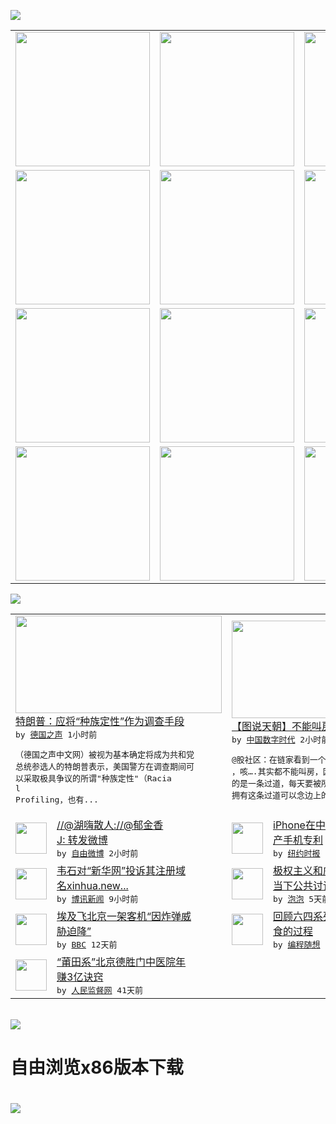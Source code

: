 

<a href="https://github.com/greatfire/z/raw/master/FreeBrowser.apk"><img src="https://raw.githubusercontent.com/greatfire/wiki/master/x/header.png" /></a><table><tr><td width="262" align="center" valign="center"><a href="https://github.com/greatfire/wiki/wiki/nyt" title="纽约时报中文网 国际纵览"><img src="https://raw.githubusercontent.com/greatfire/wiki/master/x/nyt_flag.png" width="215"/></a></td><td width="262" align="center" valign="center"><a href="https://github.com/greatfire/wiki/wiki/dw" title=""><img src="https://raw.githubusercontent.com/greatfire/wiki/master/x/dw_flag.png" width="215"/></a></td><td width="262" align="center" valign="center"><a href="https://github.com/greatfire/wiki/wiki/rmjd" title=""><img src="https://raw.githubusercontent.com/greatfire/wiki/master/x/rmjd_flag.png" width="215"/></a></td></tr><tr><td width="262" align="center" valign="center"><a href="https://github.com/paopaonetizen/website" title="泡泡 - 未经审查的互联网信息"><img src="https://raw.githubusercontent.com/greatfire/wiki/master/x/pp_flag.png" width="215"/></a></td><td width="262" align="center" valign="center"><a href="https://github.com/getlantern/mirror" title="以及自由微博和GreatFire.org官方中文论坛"><img src="https://raw.githubusercontent.com/greatfire/wiki/master/x/lantern_flag.png" width="215"/></a></td><td width="262" align="center" valign="center"><a href="https://github.com/cdtmirrors/m/" title=""><img src="https://raw.githubusercontent.com/greatfire/wiki/master/x/cdt_flag.png" width="215"/></a></td></tr><tr><td width="262" align="center" valign="center"><a href="https://github.com/program-think/blog" title="编程随想的博客"><img src="https://raw.githubusercontent.com/greatfire/wiki/master/x/pt_flag.png" width="215"/></a></td><td width="262" align="center" valign="center"><a href="https://github.com/greatfire/wiki/wiki/bbc" title=""><img src="https://raw.githubusercontent.com/greatfire/wiki/master/x/bbc_flag.png" width="215"/></a></td><td width="262" align="center" valign="center"><a href="https://github.com/freeweibo/s" title="自由微博 - 匿名和不受屏蔽的新浪微博搜索"><img src="https://raw.githubusercontent.com/greatfire/wiki/master/x/fw_flag.png" width="215"/></a></td></tr><tr><td width="262" align="center" valign="center"><a href="https://github.com/greatfire/wiki/wiki/google" title=""><img src="https://raw.githubusercontent.com/greatfire/wiki/master/x/google_flag.png" width="215"/></a></td><td width="262" align="center" valign="center"><a href="https://github.com/bxnews/boxun" title=""><img src="https://raw.githubusercontent.com/greatfire/wiki/master/x/bx_flag.png" width="215"/></a></td><td width="262" align="center" valign="center"><a href="https://github.com/greatfire/wiki/wiki/open-source" title="欢迎访问GreatFire.org开发者项目网站"><img src="https://raw.githubusercontent.com/greatfire/wiki/master/x/open-source_flag.png" width="215"/></a></td></tr></table><img src="https://raw.githubusercontent.com/greatfire/wiki/master/x/newsfeed text.png" /><table cols="4"><tr><td colspan="2" width="380"><a href="http://dw.com/p/1J9m9?maca=chi-GK-text-greatfire-all-chinese-15625-xml-mrss"><img src="http://www.dw.com/image/0,,19313147_302,00.jpg" width="330" height="156"/></a></br><a href="http://dw.com/p/1J9m9?maca=chi-GK-text-greatfire-all-chinese-15625-xml-mrss">特朗普：应将“种族定性”作为调查手段</a></br><kbd> by <a href="http://dw.de">德国之声</a> 1小时前 </kbd></br><pre>（德国之声中文网）被视为基本确定将成为共和党<br/>总统参选人的特朗普表示，美国警方在调查期间可<br/>以采取极具争议的所谓"种族定性"（Racia<br/>l Profiling，也有...</pre></td><td colspan="2" width="380"><a href="http://feedproxy.google.com/~r/chinadigitaltimes/IyPt/~3/44KV1izk1Jo/"><img src="http://i2.wp.com/chinadigitaltimes.net/chinese/files/2016/06/brGSW.jpg?resize=550%2C979" width="330" height="156"/></a></br><a href="http://feedproxy.google.com/~r/chinadigitaltimes/IyPt/~3/44KV1izk1Jo/">【图说天朝】不能叫房的北京“学区房”</a></br><kbd> by <a href="http://chinadigitaltimes.net/chinese/">中国数字时代</a> 2小时前 </kbd></br><pre>@股社区：在链家看到一个超级奇葩的学区“房”<br/>，咳….其实都不能叫房，因为产权上归房主所有<br/>的是一条过道，每天要被所有人进进出出，但是你<br/>拥有这条过道可以念边上的一个...</pre></td></tr><tr><td><img src="http://ww2.sinaimg.cn/large/006fooE6gw1f51l5uxm1lj308m4zu1ce.jpg" width="50" height="50"/></td><td width="280"><a href="https://freeweibo.com/weibo/3988455220063620">//@湖嗨散人://@郁金香<br/>J: 转发微博</a></br><kbd> by <a href="https://freeweibo.com/">自由微博</a> 2小时前 </kbd></td><td><img src="https://static01.nyt.com/images/2016/06/18/business/18APPLE/18APPLE-articleLarge.jpg" width="50" height="50"/></td><td width="280"><a href="https://d7odklm2qes9e.cloudfront.net/business/20160620/apple-iphone-6-china/">iPhone在中国被判侵犯国<br/>产手机专利</a></br><kbd> by <a href="http://m.cn.nytimes.com/">纽约时报</a> 5小时前 </kbd></td></tr><tr><td><img src="https://raw.githubusercontent.com/greatfire/wiki/master/x/bx_logo.png" width="50" height="50"/></td><td width="280"><a href="http://www.boxun.com/news/gb/china/2016/06/201606201357.shtml">韦石对“新华网”投诉其注册域<br/>名xinhua.new...</a></br><kbd> by <a href="http://www.boxun.com">博讯新闻</a> 9小时前 </kbd></td><td><img src="https://pao-pao.net/sites/pao-pao.net/files/styles/large/public/wen_zhong_1.jpg?itok=9dUaeRzP" width="50" height="50"/></td><td width="280"><a href="https://pao-pao.net/article/709">极权主义和威权主义的区别——<br/>当下公共讨论中频发的谬误</a></br><kbd> by <a href="https://pao-pao.net">泡泡</a> 5天前 </kbd></td></tr><tr><td><img src="http://a.files.bbci.co.uk/worldservice/live/assets/images/2016/05/19/160519172724_egypt_air_plane_144x81__nocredit.jpg" width="50" height="50"/></td><td width="280"><a href="http://www.bbc.com/zhongwen/simp/world/2016/06/160608_egypt_china_flight_uzbekistan">埃及飞北京一架客机“因炸弹威<br/>胁迫降”</a></br><kbd> by <a href="http://www.bbc.co.uk/zhongwen/simp">BBC</a> 12天前 </kbd></td><td><img src="https://lh5.googleusercontent.com/61yYswVV8DydFCnt6g2Qfo3FKi-dLhlteEqGEUVCbyX6nVzEBo6y2EyL0uYzCLba3otd659M1dc_vONZbsdk19TlKgo8UrqPMMWIqN_mQsLR3rEDFWBPKb6BwqD-CWAF4nOp1g3TjOk" width="50" height="50"/></td><td width="280"><a href="http://feedproxy.google.com/~r/programthink/~3/eTs6wicc6T8/june-fourth-incident-30.html">回顾六四系列[30]：发起绝<br/>食的过程</a></br><kbd> by <a href="http://program-think.blogspot.com">编程随想</a> 15天前 </kbd></td></tr><tr><td><img src="http://www.rmjdw.com/uploads/160510/3-1605102102421C.jpg" width="50" height="50"/></td><td width="280"><a href="http://www.rmjdw.com//tebiebaodao/20160510/15526.html">“莆田系”北京德胜门中医院年<br/>赚3亿诀窍 </a></br><kbd> by <a href="http://www.rmjdw.com/">人民监督网</a> 41天前 </kbd></td></table></br><a href="https://github.com/greatfire/z/raw/master/FreeBrowser.apk"><img src="https://raw.githubusercontent.com/greatfire/wiki/master/x/download app.png" /></a><h1>自由浏览x86版本下载<h1><a href="https://github.com/greatfire/z/raw/master/FreeBrowser-x86.apk"><img src="https://raw.githubusercontent.com/greatfire/images/master/fb86.qr.png" /></a>
